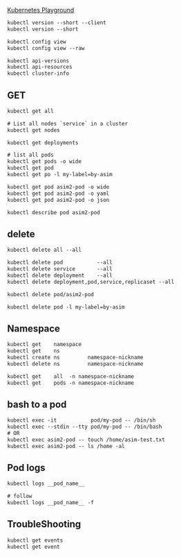 [Kubernetes Playground](https://www.katacoda.com/courses/kubernetes/playground)


```txt
kubectl version --short --client 
kubectl version --short

kubectl config view
kubectl config view --raw

kubectl api-versions
kubectl api-resources
kubectl cluster-info
```


## GET
```txt
kubectl get all

# List all nodes `service` in a cluster
kubectl get nodes

kubectl get deployments

# list all pods
kubectl get pods -o wide
kubectl get pod
kubectl get po -l my-label=by-asim
```



```txt
kubectl get pod asim2-pod -o wide
kubectl get pod asim2-pod -o yaml
kubectl get pod asim2-pod -o json

kubectl describe pod asim2-pod
```

## delete
```txt
kubectl delete all --all

kubectl delete pod           --all
kubectl delete service       --all
kubectl delete deployment    --all
kubectl delete deployment,pod,service,replicaset --all

kubectl delete pod/asim2-pod

kubectl delete pod -l my-label=by-asim
```


## Namespace
```txt
kubectl get    namespace
kubectl get    ns
kubectl create ns         namespace-nickname
kubectl delete ns         namespace-nickname

kubectl get    all  -n namespace-nickname
kubectl get    pods -n namespace-nickname
```


## bash to a pod
```txt
kubectl exec -it           pod/my-pod -- /bin/sh
kubectl exec --stdin --tty pod/my-pod -- /bin/bash
# OR
kubectl exec asim2-pod -- touch /home/asim-test.txt
kubectl exec asim2-pod -- ls /home -al
```


## Pod logs
```txt
kubectl logs __pod_name__

# follow
kubectl logs __pod_name__ -f
```


## TroubleShooting
```txt
kubectl get events
kubectl get event
```
